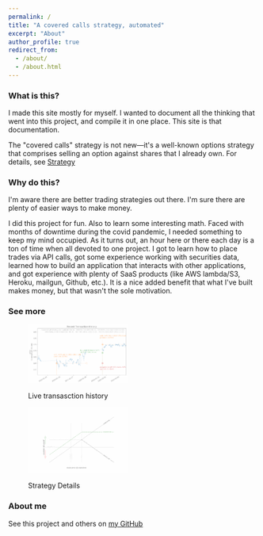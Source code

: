 ```yaml
---
permalink: /
title: "A covered calls strategy, automated"
excerpt: "About"
author_profile: true
redirect_from: 
  - /about/
  - /about.html
---
```



### What is this?
I made this site mostly for myself.  I wanted to document all the thinking that went into this project, and compile it in one place.  This site is that documentation.

The "covered calls" strategy is not new—it's a well-known options strategy that comprises selling an option against shares that I already own.  For details, see [Strategy](https://arkm97.github.io/covered-calls/strategy-details/)

### Why do this?
I'm aware there are better trading strategies out there.  I'm sure there are plenty of easier ways to make money.

I did this project for fun.  Also to learn some interesting math.  Faced with months of downtime during the covid pandemic, I needed something to keep my mind occupied.  As it turns out, an hour here or there each day is a ton of time when all devoted to one project.  I got to learn how to place trades via API calls, got some experience working with securities data, learned how to build an application that interacts with other applications, and got experience with plenty of SaaS products (like AWS lambda/S3, Heroku, mailgun, Github, etc.).  It is a nice added benefit that what I've built makes money, but that wasn't the sole motivation.

### See more
<figure class="half">
    <a href="https://arkm97.github.io/covered-calls/strategy-performance/"><img style="width:200px; opacity:.5" src="../images/transaction_history.png"></a></div>
    <p>Live transasction history</p>
</figure>
<figure class="half">
    <a href="https://arkm97.github.io/covered-calls/strategy-details/"><img style="width:200px; opacity:.5" src="../images/covered_call_payoff.pdf"></a></div>
    <p>Strategy Details</p>
</figure>


  

### About me
See this project and others on [my GitHub](https://github.com/arkm97)

